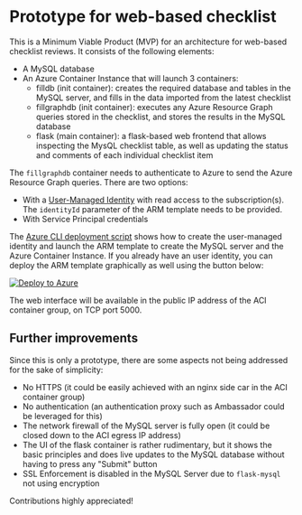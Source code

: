# Prototype for web-based checklist

This is a Minimum Viable Product (MVP) for an architecture for web-based checklist reviews. It consists of the following elements:

- A MySQL database
- An Azure Container Instance that will launch 3 containers:
    - filldb (init container): creates the required database and tables in the MySQL server, and fills in the data imported from the latest checklist
    - fillgraphdb (init container): executes any Azure Resource Graph queries stored in the checklist, and stores the results in the MySQL database
    - flask (main container): a flask-based web frontend that allows inspecting the MysQL checklist table, as well as updating the status and comments of each individual checklist item

The `fillgraphdb` container needs to authenticate to Azure to send the Azure Resource Graph queries. There are two options:

- With a [User-Managed Identity](https://docs.microsoft.com/azure/active-directory/managed-identities-azure-resources/overview#how-can-i-use-managed-identities-for-azure-resources) with read access to the subscription(s). The `identityId` parameter of the ARM template needs to be provided.
- With Service Principal credentials

The [Azure CLI deployment script](./arm/deploy.azcli) shows how to create the user-managed identity and launch the ARM template to create the MySQL server and the Azure Container Instance. If you already have an user identity, you can deploy the ARM template graphically as well using the button below:

[![Deploy to Azure](https://aka.ms/deploytoazurebutton)](https://portal.azure.com/#create/Microsoft.Template/uri/https%3A%2F%2Fraw.githubusercontent.com%2FAzure%2Freview-checklists%2Fweb_jose%2Fweb%2Farm%2Ftemplate.json)

The web interface will be available in the public IP address of the ACI container group, on TCP port 5000.

## Further improvements

Since this is only a prototype, there are some aspects not being addressed for the sake of simplicity:

- No HTTPS (it could be easily achieved with an nginx side car in the ACI container group)
- No authentication (an authentication proxy such as Ambassador could be leveraged for this)
- The network firewall of the MySQL server is fully open (it could be closed down to the ACI egress IP address)
- The UI of the flask container is rather rudimentary, but it shows the basic principles and does live updates to the MySQL database without having to press any "Submit" button
- SSL Enforcement is disabled in the MySQL Server due to `flask-mysql` not using encryption

Contributions highly appreciated!
